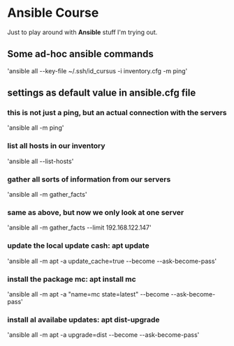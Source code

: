 # Ansible Course

Just to play around with **Ansible** stuff I'm trying out.

## Some ad-hoc ansible commands

'ansible all --key-file ~/.ssh/id_cursus -i inventory.cfg -m ping'

## settings as default value in ansible.cfg file

### this is not just a ping, but an actual connection with the servers

'ansible all -m ping'

### list all hosts in our inventory

'ansible all --list-hosts'

### gather all sorts of information from our servers

'ansible all -m gather_facts'

### same as above, but now we only look at one server

'ansible all -m gather_facts --limit 192.168.122.147'

### update the local update cash: apt update

'ansible all -m apt -a update_cache=true --become --ask-become-pass'

### install the package mc: apt install mc

'ansible all -m apt -a "name=mc state=latest" --become --ask-become-pass'

### install al availabe updates: apt dist-upgrade

'ansible all -m apt -a upgrade=dist --become --ask-become-pass'

